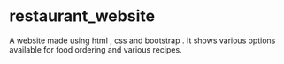 # restaurant_website
A website made using html , css and bootstrap . It shows various options available for food ordering and various recipes.

